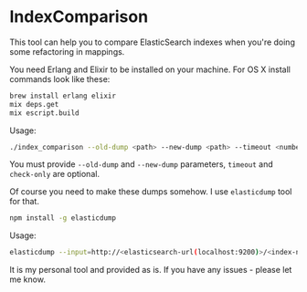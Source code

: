 # IndexComparison

This tool can help you to compare ElasticSearch indexes when you're doing some refactoring in mappings.

You need Erlang and Elixir to be installed on your machine.
For OS X install commands look like these:

```bash
brew install erlang elixir
mix deps.get
mix escript.build
```

Usage:

```bash
./index_comparison --old-dump <path> --new-dump <path> --timeout <number> --check-only<comma-separated field names>
```

You must provide `--old-dump` and `--new-dump` parameters, `timeout` and `check-only` are optional.

Of course you need to make these dumps somehow. I use `elasticdump` tool for that.

```bash
npm install -g elasticdump
```

Usage:

```bash
elasticdump --input=http://<elasticsearch-url(localhost:9200)>/<index-name> --output=dump_new.json --type=data --limit=<batch-size, I use 100000>
```

It is my personal tool and provided as is. If you have any issues - please let me know.
